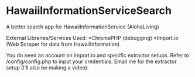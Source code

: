 # HawaiiInformationServiceSearch
A better search app for HawaiiInformationService (AlohaLiving)

External Libraries/Services Used:
    *ChromePHP (debugging)
    *Import.io (Web Scraper for data from HawaiiInformation)

You do need an account on import.io and specific extractor setups. Refer to /config/config.php to input your credentials. Email me for the extractor setup (I'll also be making a video).